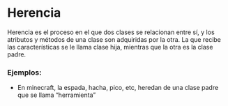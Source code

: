 # Herencia
Herencia es el proceso en el que dos clases se relacionan entre sí, y los atributos y métodos de una clase son adquiridas por la otra. 
La que recibe las características se le llama clase hija, mientras que la otra es la clase padre.

### Ejemplos:
* En minecraft, la espada, hacha, pico, etc, heredan de una clase padre que se llama “herramienta”
<!-- TODO: agregar ejemplo de la presentacion -->

